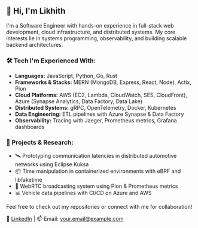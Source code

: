 <!-- ## Hi there 👋 -->

<!--
**LikhithST/LikhithST** is a ✨ _special_ ✨ repository because its `README.md` (this file) appears on your GitHub profile.

Here are some ideas to get you started:

- 🔭 I’m currently working on ...
- 🌱 I’m currently learning ...
- 👯 I’m looking to collaborate on ...
- 🤔 I’m looking for help with ...
- 💬 Ask me about ...
- 📫 How to reach me: ...
- 😄 Pronouns: ...
- ⚡ Fun fact: ...
-->


## 👋 Hi, I'm Likhith

I'm a Software Engineer with hands-on experience in full-stack web development, cloud infrastructure, and distributed systems. My core interests lie in systems programming, observability, and building scalable backend architectures.

### 🛠️ Tech I'm Experienced With:
- **Languages:** JavaScript, Python, Go, Rust  
- **Frameworks & Stacks:** MERN (MongoDB, Express, React, Node), Actix, Pion  
- **Cloud Platforms:** AWS (EC2, Lambda, CloudWatch, SES, CloudFront), Azure (Synapse Analytics, Data Factory, Data Lake)  
- **Distributed Systems:** gRPC, OpenTelemetry, Docker, Kubernetes  
- **Data Engineering:** ETL pipelines with Azure Synapse & Data Factory  
- **Observability:** Tracing with Jaeger, Prometheus metrics, Grafana dashboards

### 📌 Projects & Research:
- 🛰️ Prototyping communication latencies in distributed automotive networks using Eclipse Kuksa  
- 📦 Time manipulation in containerized environments with eBPF and libfaketime  
- 📡 WebRTC broadcasting system using Pion & Prometheus metrics  
- 📊 Vehicle data pipelines with CI/CD on Azure and AWS

Feel free to check out my repositories or connect with me for collaboration!

🔗 [LinkedIn](https://www.linkedin.com/in/your-profile) | 📫 Email: your.email@example.com
